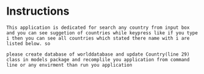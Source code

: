 # Instructions
    This application is dedicated for search any country from input box and you can see suggetion of countries while keypress like if you type i then you can see all countries which stated there name with i are listed below. so 

    please create database of worlddatabase and update Country(line 29) class in models package and recomplile you application from command line or any envirment than run you application